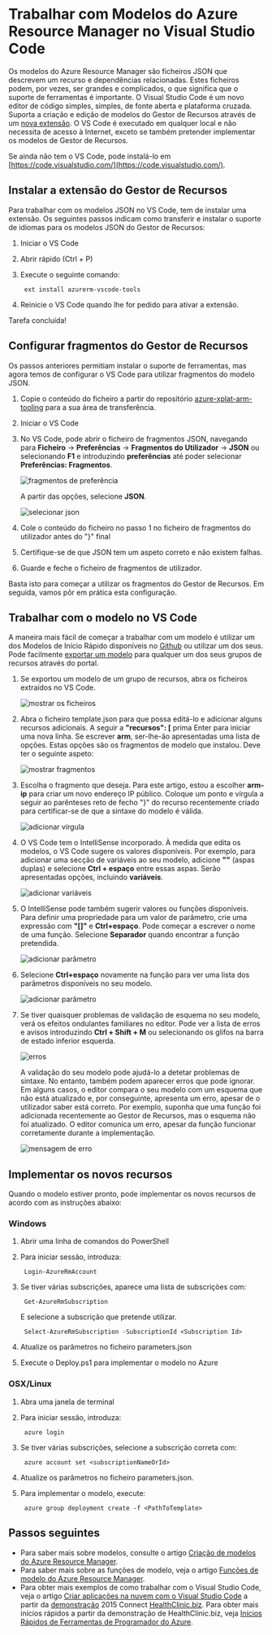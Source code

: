 <properties
   pageTitle="Utilizar o Código de VS com modelos do Gestor de Recursos | Microsoft Azure"
   description="Mostra como configurar o Visual Studio Code para criar modelos do Azure Resource Manager."
   services="azure-resource-manager"
   documentationCenter="na"
   authors="cmatskas"
   manager="timlt"
   editor="tysonn"/>

<tags
   ms.service="azure-resource-manager"
   ms.devlang="na"
   ms.topic="get-started-article"
   ms.tgt_pltfrm="na"
   ms.workload="na"
   ms.date="06/29/2016"
   ms.author="chmatsk;tomfitz"/>

# Trabalhar com Modelos do Azure Resource Manager no Visual Studio Code

Os modelos do Azure Resource Manager são ficheiros JSON que descrevem um recurso e dependências relacionadas. Estes ficheiros podem, por vezes, ser grandes e complicados, o que significa que o suporte de ferramentas é importante. O Visual Studio Code é um novo editor de código simples, simples, de fonte aberta e plataforma cruzada. Suporta a criação e edição de modelos do Gestor de Recursos através de um [nova extensão](https://marketplace.visualstudio.com/items?itemName=msazurermtools.azurerm-vscode-tools). O VS Code é executado em qualquer local e não necessita de acesso à Internet, exceto se também pretender implementar os modelos de Gestor de Recursos.

Se ainda não tem o VS Code, pode instalá-lo em [https://code.visualstudio.com/](https://code.visualstudio.com/).

## Instalar a extensão do Gestor de Recursos

Para trabalhar com os modelos JSON no VS Code, tem de instalar uma extensão. Os seguintes passos indicam como transferir e instalar o suporte de idiomas para os modelos JSON do Gestor de Recursos:

1. Iniciar o VS Code 
2. Abrir rápido (Ctrl + P) 
3. Execute o seguinte comando: 

        ext install azurerm-vscode-tools

4. Reinicie o VS Code quando lhe for pedido para ativar a extensão. 

 Tarefa concluída!

## Configurar fragmentos do Gestor de Recursos

Os passos anteriores permitiam instalar o suporte de ferramentas, mas agora temos de configurar o VS Code para utilizar fragmentos do modelo JSON.

1. Copie o conteúdo do ficheiro a partir do repositório [azure-xplat-arm-tooling](https://raw.githubusercontent.com/Azure/azure-xplat-arm-tooling/master/VSCode/armsnippets.json) para a sua área de transferência.
2. Iniciar o VS Code 
3. No VS Code, pode abrir o ficheiro de fragmentos JSON, navegando para **Ficheiro** -> **Preferências** -> **Fragmentos do Utilizador** -> **JSON** ou selecionando **F1** e introduzindo **preferências** até poder selecionar **Preferências: Fragmentos**.

    ![fragmentos de preferência](./media/resource-manager-vs-code/preferences-snippets.png)

    A partir das opções, selecione **JSON**.

    ![selecionar json](./media/resource-manager-vs-code/select-json.png)

4. Cole o conteúdo do ficheiro no passo 1 no ficheiro de fragmentos do utilizador antes do "}" final 
5. Certifique-se de que JSON tem um aspeto correto e não existem falhas. 
6. Guarde e feche o ficheiro de fragmentos de utilizador.

Basta isto para começar a utilizar os fragmentos do Gestor de Recursos. Em seguida, vamos pôr em prática esta configuração.

## Trabalhar com o modelo no VS Code

A maneira mais fácil de começar a trabalhar com um modelo é utilizar um dos Modelos de Início Rápido disponíveis no [Github](https://github.com/Azure/azure-quickstart-templates) ou utilizar um dos seus. Pode facilmente [exportar um modelo](resource-manager-export-template.md) para qualquer um dos seus grupos de recursos através do portal. 

1. Se exportou um modelo de um grupo de recursos, abra os ficheiros extraídos no VS Code.

    ![mostrar os ficheiros](./media/resource-manager-vs-code/show-files.png)

2. Abra o ficheiro template.json para que possa editá-lo e adicionar alguns recursos adicionais. A seguir a **"recursos": [** prima Enter para iniciar uma nova linha. Se escrever **arm**, ser-lhe-ão apresentadas uma lista de opções. Estas opções são os fragmentos de modelo que instalou. Deve ter o seguinte aspeto: 

    ![mostrar fragmentos](./media/resource-manager-vs-code/type-snippets.png)

3. Escolha o fragmento que deseja. Para este artigo, estou a escolher **arm-ip** para criar um novo endereço IP público. Coloque um ponto e vírgula a seguir ao parênteses reto de fecho "}" do recurso recentemente criado para certificar-se de que a sintaxe do modelo é válida.

     ![adicionar vírgula](./media/resource-manager-vs-code/add-comma.png)

4. O VS Code tem o IntelliSense incorporado. À medida que edita os modelos, o VS Code sugere os valores disponíveis. Por exemplo, para adicionar uma secção de variáveis ao seu modelo, adicione **""** (aspas duplas) e selecione **Ctrl + espaço** entre essas aspas. Serão apresentadas opções, incluindo **variáveis**.

    ![adicionar variáveis](./media/resource-manager-vs-code/add-variables.png)

5. O IntelliSense pode também sugerir valores ou funções disponíveis. Para definir uma propriedade para um valor de parâmetro, crie uma expressão com **"[]"** e **Ctrl+espaço**. Pode começar a escrever o nome de uma função. Selecione **Separador** quando encontrar a função pretendida.

    ![adicionar parâmetro](./media/resource-manager-vs-code/select-parameters.png)

6. Selecione **Ctrl+espaço** novamente na função para ver uma lista dos parâmetros disponíveis no seu modelo.

    ![adicionar parâmetro](./media/resource-manager-vs-code/select-avail-parameters.png)

7. Se tiver quaisquer problemas de validação de esquema no seu modelo, verá os efeitos ondulantes familiares no editor. Pode ver a lista de erros e avisos introduzindo **Ctrl + Shift + M** ou selecionando os glifos na barra de estado inferior esquerda.

    ![erros](./media/resource-manager-vs-code/errors.png)

    A validação do seu modelo pode ajudá-lo a detetar problemas de sintaxe. No entanto, também podem aparecer erros que pode ignorar. Em alguns casos, o editor compara o seu modelo com um esquema que não está atualizado e, por conseguinte, apresenta um erro, apesar de o utilizador saber está correto. Por exemplo, suponha que uma função foi adicionada recentemente ao Gestor de Recursos, mas o esquema não foi atualizado. O editor comunica um erro, apesar da função funcionar corretamente durante a implementação.

    ![mensagem de erro](./media/resource-manager-vs-code/unrecognized-function.png)

## Implementar os novos recursos

Quando o modelo estiver pronto, pode implementar os novos recursos de acordo com as instruções abaixo: 

### Windows

1. Abrir uma linha de comandos do PowerShell 
2. Para iniciar sessão, introduza: 

        Login-AzureRmAccount 

3. Se tiver várias subscrições, aparece uma lista de subscrições com:

        Get-AzureRmSubscription

    E selecione a subscrição que pretende utilizar.
   
        Select-AzureRmSubscription -SubscriptionId <Subscription Id>

4. Atualize os parâmetros no ficheiro parameters.json
5. Execute o Deploy.ps1 para implementar o modelo no Azure

### OSX/Linux

1. Abra uma janela de terminal 
2. Para iniciar sessão, introduza:

        azure login 

3. Se tiver várias subscrições, selecione a subscrição correta com:

        azure account set <subscriptionNameOrId> 

4. Atualize os parâmetros no ficheiro parameters.json.
5. Para implementar o modelo, execute:

        azure group deployment create -f <PathToTemplate> 

## Passos seguintes

- Para saber mais sobre modelos, consulte o artigo [Criação de modelos do Azure Resource Manager](resource-group-authoring-templates.md).
- Para saber mais sobre as funções de modelo, veja o artigo [Funções de modelo do Azure Resource Manager](resource-group-template-functions.md).
- Para obter mais exemplos de como trabalhar com o Visual Studio Code, veja o artigo [Criar aplicações na nuvem com o Visual Studio Code](https://github.com/Microsoft/HealthClinic.biz/wiki/Build-cloud-apps-with-Visual-Studio-Code) a partir da [demonstração](https://github.com/Microsoft/HealthClinic.biz) 2015 Connect [HealthClinic.biz](https://blogs.msdn.microsoft.com/visualstudio/2015/12/08/connectdemos-2015-healthclinic-biz/). Para obter mais inícios rápidos a partir da demonstração de HealthClinic.biz, veja [Inícios Rápidos de Ferramentas de Programador do Azure](https://github.com/Microsoft/HealthClinic.biz/wiki/Azure-Developer-Tools-Quickstarts).



<!--HONumber=ago16_HO4-->



